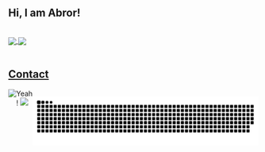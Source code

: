 ## Hi, I am Abror! 
</br>

 <div>
  <a href="https://github.com/eagrundy">
   <img align="center" height="170" src="https://github-readme-stats.vercel.app/api/top-langs/?username=abrorbekuz&layout=compact&langs_count=16&theme=dark"/>
  <img align="center" src="https://github-readme-stats.vercel.app/api?username=abrorbekuz&show_icons=true&theme=dark&include_all_commits=true&count_private=true&hide=issues"/>
</div>
  
</br>

## Contact 
<div class="mys"> 
  <a href = "https://t.me/itsmeuknow"><img src="https://cdn-icons-png.flaticon.com/512/3773/3773685.png" target="_blank" width="100px"></a>
 <div style="row"> 
  Yeah !
  <a href = "mailto: splayerme@gmail.com"><img src="https://cdn.icon-icons.com/icons2/2530/PNG/512/gmail_button_icon_151848.png" target="_blank" width="100px"></a>
 </div>
 </br>
</br>
 
  ![Snake animation](https://github.com/abrorbekuz/abrorbekuz/blob/output/github-contribution-grid-snake.svg)
 
</div>

<style>
.mys{
  display: flex;
  flex-direction: row;
 }
 
 .row{
  display: flex;
  flex-direction: column;
 }
</style>
